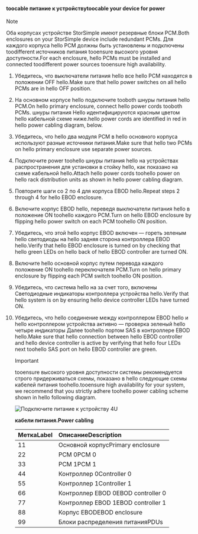<!--author=alkohli last changed: 9/16/15-->


#### <a name="toocable-your-device-for-power"></a><span data-ttu-id="ddcaf-101">toocable питание к устройству</span><span class="sxs-lookup"><span data-stu-id="ddcaf-101">toocable your device for power</span></span>
> [!NOTE]
> <span data-ttu-id="ddcaf-102">Оба корпусах устройстве StorSimple имеют резервные блоки PCM.</span><span class="sxs-lookup"><span data-stu-id="ddcaf-102">Both enclosures on your StorSimple device include redundant PCMs.</span></span> <span data-ttu-id="ddcaf-103">Для каждого корпуса hello PCM должны быть установлены и подключены toodifferent источников питания tooensure высокого уровня доступности.</span><span class="sxs-lookup"><span data-stu-id="ddcaf-103">For each enclosure, hello PCMs must be installed and connected toodifferent power sources tooensure high availability.</span></span>
> 
> 

1. <span data-ttu-id="ddcaf-104">Убедитесь, что выключатели питания hello все hello PCM находятся в положении OFF hello.</span><span class="sxs-lookup"><span data-stu-id="ddcaf-104">Make sure that hello power switches on all hello PCMs are in hello OFF position.</span></span>
2. <span data-ttu-id="ddcaf-105">На основном корпусе hello подключите tooboth шнуры питания hello PCM.</span><span class="sxs-lookup"><span data-stu-id="ddcaf-105">On hello primary enclosure, connect hello power cords tooboth PCMs.</span></span> <span data-ttu-id="ddcaf-106">шнуры питания Hello идентифицируются красным цветом hello кабельной схеме ниже.</span><span class="sxs-lookup"><span data-stu-id="ddcaf-106">hello power cords are identified in red in hello power cabling diagram, below.</span></span>
3. <span data-ttu-id="ddcaf-107">Убедитесь, что hello два модуля PCM в hello основного корпуса используют разные источники питания.</span><span class="sxs-lookup"><span data-stu-id="ddcaf-107">Make sure that hello two PCMs on hello primary enclosure use separate power sources.</span></span>
4. <span data-ttu-id="ddcaf-108">Подключите power toohello шнуры питания hello на устройствах распространения для установки в стойку hello, как показано на схеме кабельной hello.</span><span class="sxs-lookup"><span data-stu-id="ddcaf-108">Attach hello power cords toohello power on hello rack distribution units as shown in hello power cabling diagram.</span></span>
5. <span data-ttu-id="ddcaf-109">Повторите шаги со 2 по 4 для корпуса EBOD hello.</span><span class="sxs-lookup"><span data-stu-id="ddcaf-109">Repeat steps 2 through 4 for hello EBOD enclosure.</span></span>
6. <span data-ttu-id="ddcaf-110">Включите корпус EBOD hello, переведя выключатели питания hello в положение ON toohello каждого PCM.</span><span class="sxs-lookup"><span data-stu-id="ddcaf-110">Turn on hello EBOD enclosure by flipping hello power switch on each PCM toohello ON position.</span></span>
7. <span data-ttu-id="ddcaf-111">Убедитесь, что этой hello корпус EBOD включен — гореть зеленым hello светодиоды на hello задняя сторона контроллера EBOD hello.</span><span class="sxs-lookup"><span data-stu-id="ddcaf-111">Verify that hello EBOD enclosure is turned on by checking that hello green LEDs on hello back of hello EBOD controller are turned ON.</span></span>
8. <span data-ttu-id="ddcaf-112">Включите hello основной корпус путем перевода каждого положение ON toohello переключателя PCM.</span><span class="sxs-lookup"><span data-stu-id="ddcaf-112">Turn on hello primary enclosure by flipping each PCM switch toohello ON position.</span></span>
9. <span data-ttu-id="ddcaf-113">Убедитесь, что система hello на за счет того, включены Светодиодные индикаторы контроллера устройства hello.</span><span class="sxs-lookup"><span data-stu-id="ddcaf-113">Verify that hello system is on by ensuring hello device controller LEDs have turned ON.</span></span>
10. <span data-ttu-id="ddcaf-114">Убедитесь, что hello соединение между контроллером EBOD hello и hello контроллером устройства активно — проверка зеленый hello четыре индикаторы Далее toohello портом SAS в контроллере EBOD hello.</span><span class="sxs-lookup"><span data-stu-id="ddcaf-114">Make sure that hello connection between hello EBOD controller and hello device controller is active by verifying that hello four LEDs next toohello SAS port on hello EBOD controller are green.</span></span>
    
    > [!IMPORTANT]
    > <span data-ttu-id="ddcaf-115">tooensure высокого уровня доступности системы рекомендуется строго придерживаться схемы, показано в hello следующие схемы кабелей питания toohello.</span><span class="sxs-lookup"><span data-stu-id="ddcaf-115">tooensure high availability for your system, we recommend that you strictly adhere toohello power cabling scheme shown in hello following diagram.</span></span>
    > 
    > 
    
    ![Подключите питание к устройству 4U](./media/storsimple-cable-8600-for-power/HCSCableYour4UDeviceforPower.png)
    
    <span data-ttu-id="ddcaf-117">**кабели питания.**</span><span class="sxs-lookup"><span data-stu-id="ddcaf-117">**Power cabling**</span></span>
    
    | <span data-ttu-id="ddcaf-118">Метка</span><span class="sxs-lookup"><span data-stu-id="ddcaf-118">Label</span></span> | <span data-ttu-id="ddcaf-119">Описание</span><span class="sxs-lookup"><span data-stu-id="ddcaf-119">Description</span></span> |
    |:--- |:--- |
    | <span data-ttu-id="ddcaf-120">1</span><span class="sxs-lookup"><span data-stu-id="ddcaf-120">1</span></span> |<span data-ttu-id="ddcaf-121">Основной корпус</span><span class="sxs-lookup"><span data-stu-id="ddcaf-121">Primary enclosure</span></span> |
    | <span data-ttu-id="ddcaf-122">2</span><span class="sxs-lookup"><span data-stu-id="ddcaf-122">2</span></span> |<span data-ttu-id="ddcaf-123">PCM 0</span><span class="sxs-lookup"><span data-stu-id="ddcaf-123">PCM 0</span></span> |
    | <span data-ttu-id="ddcaf-124">3</span><span class="sxs-lookup"><span data-stu-id="ddcaf-124">3</span></span> |<span data-ttu-id="ddcaf-125">PCM 1</span><span class="sxs-lookup"><span data-stu-id="ddcaf-125">PCM 1</span></span> |
    | <span data-ttu-id="ddcaf-126">4</span><span class="sxs-lookup"><span data-stu-id="ddcaf-126">4</span></span> |<span data-ttu-id="ddcaf-127">Контроллер 0</span><span class="sxs-lookup"><span data-stu-id="ddcaf-127">Controller 0</span></span> |
    | <span data-ttu-id="ddcaf-128">5</span><span class="sxs-lookup"><span data-stu-id="ddcaf-128">5</span></span> |<span data-ttu-id="ddcaf-129">Контроллер 1</span><span class="sxs-lookup"><span data-stu-id="ddcaf-129">Controller 1</span></span> |
    | <span data-ttu-id="ddcaf-130">6</span><span class="sxs-lookup"><span data-stu-id="ddcaf-130">6</span></span> |<span data-ttu-id="ddcaf-131">Контроллер EBOD 0</span><span class="sxs-lookup"><span data-stu-id="ddcaf-131">EBOD controller 0</span></span> |
    | <span data-ttu-id="ddcaf-132">7</span><span class="sxs-lookup"><span data-stu-id="ddcaf-132">7</span></span> |<span data-ttu-id="ddcaf-133">Контроллер EBOD 1</span><span class="sxs-lookup"><span data-stu-id="ddcaf-133">EBOD controller 1</span></span> |
    | <span data-ttu-id="ddcaf-134">8</span><span class="sxs-lookup"><span data-stu-id="ddcaf-134">8</span></span> |<span data-ttu-id="ddcaf-135">Корпус EBOD</span><span class="sxs-lookup"><span data-stu-id="ddcaf-135">EBOD enclosure</span></span> |
    | <span data-ttu-id="ddcaf-136">9</span><span class="sxs-lookup"><span data-stu-id="ddcaf-136">9</span></span> |<span data-ttu-id="ddcaf-137">Блоки распределения питания</span><span class="sxs-lookup"><span data-stu-id="ddcaf-137">PDUs</span></span> |

